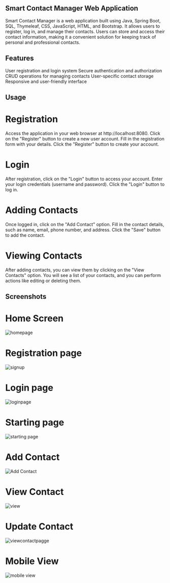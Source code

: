 ## Smart Contact Manager Web Application
Smart Contact Manager is a web application built using Java, Spring Boot, SQL, Thymeleaf, CSS, JavaScript, HTML, and Bootstrap. It allows users to register, log in, and manage their contacts. Users can store and access their contact information, making it a convenient solution for keeping track of personal and professional contacts.

## Features
User registration and login system
Secure authentication and authorization
CRUD operations for managing contacts
User-specific contact storage
Responsive and user-friendly interface

## Usage

# Registration
Access the application in your web browser at http://localhost:8080.
Click on the "Register" button to create a new user account.
Fill in the registration form with your details.
Click the "Register" button to create your account.

# Login
After registration, click on the "Login" button to access your account.
Enter your login credentials (username and password).
Click the "Login" button to log in.

# Adding Contacts
Once logged in, click on the "Add Contact" option.
Fill in the contact details, such as name, email, phone number, and address.
Click the "Save" button to add the contact.

# Viewing Contacts
After adding contacts, you can view them by clicking on the "View Contacts" option.
You will see a list of your contacts, and you can perform actions like editing or deleting them.

## Screenshots 

# Home Screen
![homepage](https://github.com/develop12345/SmartContactManager/assets/91689045/a7c60deb-5564-478c-a69f-a332977e319d)

# Registration page
![signup](https://github.com/develop12345/SmartContactManager/assets/91689045/3071c048-ec8b-4a90-baab-8488fdd65064)

# Login page
![loginpage](https://github.com/develop12345/SmartContactManager/assets/91689045/5faa33be-6e6f-4c76-9447-245639e14a18)

# Starting page
![starting page](https://github.com/develop12345/SmartContactManager/assets/91689045/56d3244d-bb18-4d49-8af7-339029432c48)

# Add Contact
![Add Contact](https://github.com/develop12345/SmartContactManager/assets/91689045/1895d6a0-e403-4a10-b3f6-74ebc9fb4a57)

# View Contact
![view](https://github.com/develop12345/SmartContactManager/assets/91689045/56ede311-9290-4089-90e6-9bcbc2a9a223)

# Update Contact
![viewcontactpagge](https://github.com/develop12345/SmartContactManager/assets/91689045/81f7f631-e0d2-40be-a083-79756f764d3e)

# Mobile View
![mobile view](https://github.com/develop12345/SmartContactManager/assets/91689045/fa0621da-0cef-4a48-9bdc-104bedc31ae7)
